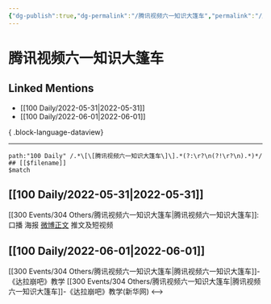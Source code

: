 ```yaml
---
{"dg-publish":true,"dg-permalink":"/腾讯视频六一知识大篷车","permalink":"/腾讯视频六一知识大篷车/","created":"2022-12-04T21:48:07.000+08:00","updated":"2023-08-24T19:47:20.689+08:00"}
---
```


# 腾讯视频六一知识大篷车

## Linked Mentions
- [[100 Daily/2022-05-31\|2022-05-31]]
- [[100 Daily/2022-06-01\|2022-06-01]]

{ .block-language-dataview}

---

```expander
path:"100 Daily" /.*\[\[腾讯视频六一知识大篷车\]\].*(?:\r?\n(?!\r?\n).*)*/
## [[$filename]]
$match
```
## [[100 Daily/2022-05-31\|2022-05-31]]
[[300 Events/304 Others/腾讯视频六一知识大篷车\|腾讯视频六一知识大篷车]]:
[](https://m.weibo.cn/2591595652/4775162912440973) 口播
[](https://m.weibo.cn/2591595652/4775204553231830) 海报
[微博正文](https://m.weibo.cn/6466290670/4775180956338585) 推文及短视频
## [[100 Daily/2022-06-01\|2022-06-01]]
[](https://m.weibo.cn/2591595652/4775526911181750) [[300 Events/304 Others/腾讯视频六一知识大篷车\|腾讯视频六一知识大篷车]]-《达拉崩吧》教学
[](https://m.weibo.cn/2810373291/4775540316438714) [[300 Events/304 Others/腾讯视频六一知识大篷车\|腾讯视频六一知识大篷车]]-《达拉崩吧》教学(新华网)
<-->